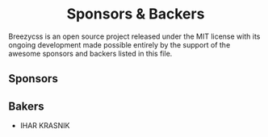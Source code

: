 <h1 align="center">Sponsors &amp; Backers</h1>

Breezycss is an open source project released under the MIT license with its ongoing development made possible entirely by the support of the awesome sponsors and backers listed in this file.

## Sponsors

## Bakers
- IHAR KRASNIK
